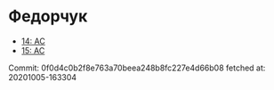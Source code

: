 # Федорчук
- [14: AC](14.md)
- [15: AC](15.md)

Commit: 0f0d4c0b2f8e763a70beea248b8fc227e4d66b08
 fetched at: 20201005-163304
